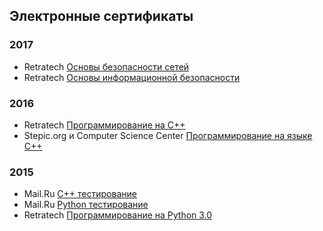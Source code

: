 ##

## Электронные сертификаты

### 2017
* Retratech [Основы безопасности сетей](http://certifications.ru/resume/203972/)
* Retratech [Основы информационной безопасности](http://certifications.ru/resume/203972/)

### 2016
* Retratech [Программирование на C++](http://certifications.ru/resume/203972/)
* Stepic.org и Computer Science Center [Программирование на языке C++](https://stepic.org/certificate/77205d9d4d6ca812e295f8dfef76967a167671e2.pdf)

### 2015
* Mail.Ru [C++ тестирование](https://certification.mail.ru/certificates/5006dfe5-2e71-4e9b-9c4f-8aa4dbfc7bde/)
* Mail.Ru [Python тестирование](https://certification.mail.ru/certificates/f7e139b9-ccb1-4906-b2e7-b3d8101f72f3/)
* Retratech [Программирование на Python 3.0](http://certifications.ru/resume/203972/)
